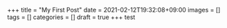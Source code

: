 +++
title = "My First Post"
date = 2021-02-12T19:32:08+09:00
images = []
tags = []
categories = []
draft = true
+++
test
